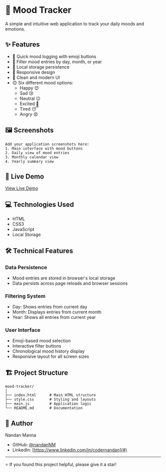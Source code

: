 # 🌈 Mood Tracker

A simple and intuitive web application to track your daily moods and emotions.

## ✨ Features

- 🎯 Quick mood logging with emoji buttons
- 📅 Filter mood entries by day, month, or year
- 💾 Local storage persistence
- 📱 Responsive design
- 🎨 Clean and modern UI
- 😊 Six different mood options:
  - Happy 😊
  - Sad 😢
  - Neutral 😐
  - Excited 🤩
  - Tired 😴
  - Angry 😡

## 🖼️ Screenshots

```
Add your application screenshots here:
1. Main interface with mood buttons
2. Daily view of mood entries
3. Monthly calendar view
4. Yearly summary view
```

## 🚀 Live Demo

[View Live Demo](#)

## 💻 Technologies Used

- HTML
- CSS3
- JavaScript
- Local Storage

## 🛠️ Technical Features

### Data Persistence

- Mood entries are stored in browser's local storage
- Data persists across page reloads and browser sessions

### Filtering System

- Day: Shows entries from current day
- Month: Displays entries from current month
- Year: Shows all entries from current year

### User Interface

- Emoji-based mood selection
- Interactive filter buttons
- Chronological mood history display
- Responsive layout for all screen sizes

## 🏗️ Project Structure

```
mood-tracker/
│
├── index.html      # Main HTML structure
├── style.css       # Styling and layouts
├── main.js         # Application logic
└── README.md       # Documentation
```

## 👤 Author

Nandan Manna

- GitHub: [@nandanNM](#)
- LinkedIn: [https://www.linkedin.com/in/codernandan](#)

---

⭐️ If you found this project helpful, please give it a star!

